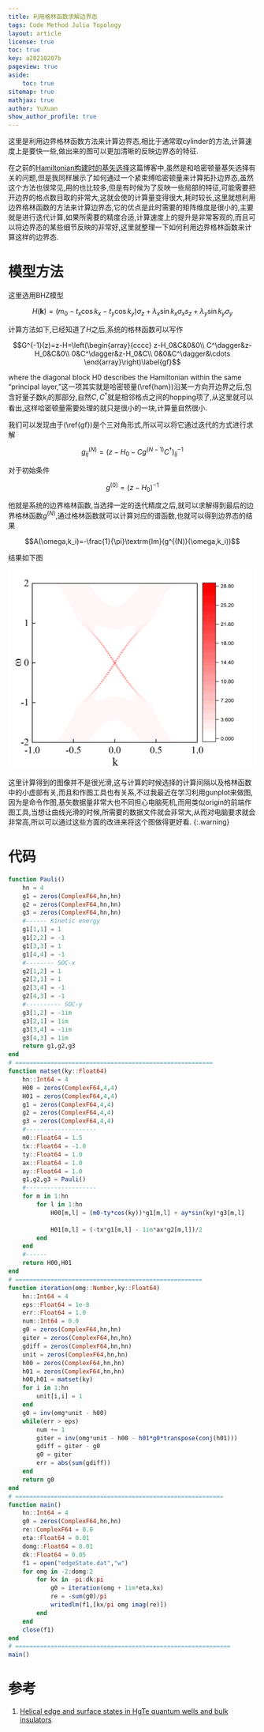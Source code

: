 ```yaml
---
title: 利用格林函数求解边界态
tags: Code Method Julia Topology
layout: article
license: true
toc: true
key: a20210207b
pageview: true
aside:
    toc: true
sitemap: true
mathjax: true
author: YuXuan
show_author_profile: true
---
```

这里是利用边界格林函数方法来计算边界态,相比于通常取cylinder的方法,计算速度上是要快一些,做出来的图可以更加清晰的反映边界态的特征.
<!--more-->
在之前的[Hamiltonian构建时的基矢选择](https://yxli8023.github.io/2020/07/03/Basis-Chose.html)这篇博客中,虽然是和哈密顿量基矢选择有关的问题,但是我同样展示了如何通过一个紧束缚哈密顿量来计算拓扑边界态,虽然这个方法也很常见,用的也比较多,但是有时候为了反映一些局部的特征,可能需要把开边界的格点数目取的非常大,这就会使的计算量变得很大,耗时较长,这里就想利用边界格林函数的方法来计算边界态,它的优点是此时需要的矩阵维度是很小的,主要就是进行迭代计算,如果所需要的精度合适,计算速度上的提升是非常客观的,而且可以将边界态的某些细节反映的非常好,这里就整理一下如何利用边界格林函数来计算这样的边界态.

# 模型方法
这里选用BHZ模型

$$H(\mathbf{k})=(m_0-t_x\cos k_x-t_y\cos k_y)\sigma_z+\lambda_x\sin k_x\sigma_xs_z+\lambda_y\sin k_y\sigma_y\label{ham}$$

计算方法如下,已经知道了$H$之后,系统的格林函数可以写作

$$G^{-1}(z)=z-H=\left(\begin{array}{cccc}
z-H_0&C&0&0\\
C^\dagger&z-H_0&C&0\\
0&C^\dagger&z-H_0&C\\
0&0&C^\dagger&\cdots
\end{array}\right)\label{gf}$$

where the diagonal block H0 describes the Hamiltonian within the same “principal layer,”这一项其实就是哈密顿量(\ref{ham})沿某一方向开边界之后,包含好量子数$k_i$的那部分,自然$C,C^\dagger$就是相邻格点之间的hopping项了,从这里就可以看出,这样哈密顿量需要处理的就只是很小的一块,计算量自然很小.

我们可以发现由于(\ref{gf})是个三对角形式,所以可以将它通过迭代的方式进行求解

$$g^{(N)}_{ij}=(z-H_0-Cg^{(N-1)}C^\dagger)^{-1}_{ij}$$

对于初始条件

$$g^{(0)}=(z-H_0)^{-1}$$

他就是系统的边界格林函数,当选择一定的迭代精度之后,就可以求解得到最后的边界格林函数$g^{(N)}$,通过格林函数就可以计算对应的谱函数,也就可以得到边界态的结果

$$A(\omega,k_i)=-\frac{1}{\pi}\textrm{Im}(g^{(N)}(\omega,k_i))$$

结果如下图

![png](/assets/images/Julia/edge-gf.png)

这里计算得到的图像并不是很光滑,这与计算的时候选择的计算间隔以及格林函数中的小虚部有关,而且和作图工具也有关系,不过我最近在学习利用gunplot来做图,因为是命令作图,基矢数据量非常大也不同担心电脑死机,而用类似origin的前端作图工具,当想让曲线光滑的时候,所需要的数据文件就会非常大,从而对电脑要求就会非常高,所以可以通过这些方面的改进来将这个图做得更好看.
{:.warning}

# 代码
```julia
function Pauli()
    hn = 4
    g1 = zeros(ComplexF64,hn,hn)
    g2 = zeros(ComplexF64,hn,hn)
    g3 = zeros(ComplexF64,hn,hn)
    #------ Kinetic energy
    g1[1,1] = 1
    g1[2,2] = -1
    g1[3,3] = 1
    g1[4,4] = -1
    #-------- SOC-x
    g2[1,2] = 1
    g2[2,1] = 1
    g2[3,4] = -1
    g2[4,3] = -1
    #---------- SOC-y
    g3[1,2] = -1im
    g3[2,1] = 1im
    g3[3,4] = -1im
    g3[4,3] = 1im
    return g1,g2,g3
end 
# ========================================================
function matset(ky::Float64)
    hn::Int64 = 4
    H00 = zeros(ComplexF64,4,4)
    H01 = zeros(ComplexF64,4,4)
    g1 = zeros(ComplexF64,4,4)
    g2 = zeros(ComplexF64,4,4)
    g3 = zeros(ComplexF64,4,4)
    #--------------------
    m0::Float64 = 1.5
    tx::Float64 = -1.0
    ty::Float64 = 1.0
    ax::Float64 = 1.0
    ay::Float64 = 1.0
    g1,g2,g3 = Pauli()
    #--------------------
    for m in 1:hn
        for l in 1:hn
            H00[m,l] = (m0-ty*cos(ky))*g1[m,l] + ay*sin(ky)*g3[m,l] 

            H01[m,l] = (-tx*g1[m,l] - 1im*ax*g2[m,l])/2
        end 
    end 
    #------
    return H00,H01
end
# =====================================================
function iteration(omg::Number,ky::Float64)
    hn::Int64 = 4
    eps::Float64 = 1e-8
    err::Float64 = 1.0
    num::Int64 = 0.0
    g0 = zeros(ComplexF64,hn,hn)
    giter = zeros(ComplexF64,hn,hn)
    gdiff = zeros(ComplexF64,hn,hn)
    unit = zeros(ComplexF64,hn,hn)
    h00 = zeros(ComplexF64,hn,hn)
    h01 = zeros(ComplexF64,hn,hn)
    h00,h01 = matset(ky)
    for i in 1:hn
        unit[i,i] = 1
    end
    g0 = inv(omg*unit - h00)
    while(err > eps)
        num += 1
        giter = inv(omg*unit - h00 - h01*g0*transpose(conj(h01))) 
        gdiff = giter - g0
        g0 = giter
        err = abs(sum(gdiff))
    end
    return g0
end
# ===========================================================
function main()
    hn::Int64 = 4
    g0 = zeros(ComplexF64,hn,hn)
    re::ComplexF64 = 0.0
    eta::Float64 = 0.01
    domg::Float64 = 0.01
    dk::Float64 = 0.05
    f1 = open("edgeState.dat","w")
    for omg in -2:domg:2
        for kx in -pi:dk:pi
            g0 = iteration(omg + 1im*eta,kx)
            re = -sum(g0)/pi
            writedlm(f1,[kx/pi omg imag(re)])
        end
    end
    close(f1)
end
# =============================================================
main()
```

# 参考
1. [Helical edge and surface states in HgTe quantum wells and bulk insulators](https://journals.aps.org/prb/abstract/10.1103/PhysRevB.77.125319)